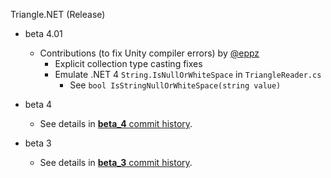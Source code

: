 Triangle.NET (Release)

* beta 4.01

	+ Contributions (to fix Unity compiler errors) by [@eppz](https://github.com/eppz)
		+ Explicit collection type casting fixes
		+ Emulate .NET 4 `String.IsNullOrWhiteSpace` in `TriangleReader.cs`
			+ See `bool IsStringNullOrWhiteSpace(string value)`

* beta 4

	+ See details in [**beta_4** commit history](https://github.com/eppz/Triangle.NET/commits/beta_4).

* beta 3

	+ See details in [**beta_3** commit history](https://github.com/eppz/Triangle.NET/commits/beta_3).